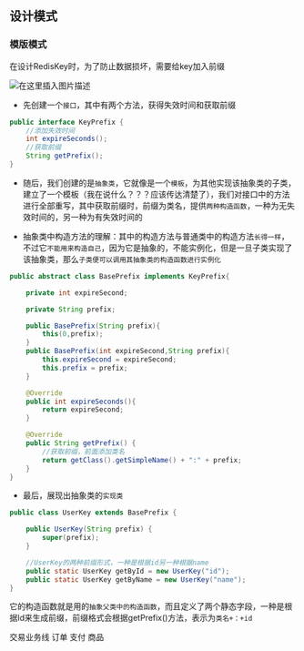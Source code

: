 ## 设计模式

### 模版模式

在设计RedisKey时，为了防止数据损坏，需要给key加入前缀

<img src="https://img-blog.csdnimg.cn/20200707171433298.png#pic_center" alt="在这里插入图片描述" style="zoom: 100%;" />

- 先创建一个`接口`，其中有两个方法，获得失效时间和获取前缀

```java
public interface KeyPrefix {
    //添加失效时间
    int expireSeconds();
    //获取前缀
    String getPrefix();
}
```

- 随后，我们创建的是`抽象类`，它就像是一个`模板`，为其他实现该抽象类的子类，建立了一个模板（我在说什么？？？应该传达清楚了），我们对接口中的方法进行全部重写，其中获取前缀时，前缀为类名，提供`两种构造函数`，一种为无失效时间的，另一种为有失效时间的

- 抽象类中构造方法的理解：其中的构造方法与普通类中的构造方法`长得一样`，不过它`不能用来构造自己`，因为它是抽象的，不能实例化，但是一旦子类实现了该抽象类，那么`子类便可以调用其抽象类的构造函数进行实例化`

```java
public abstract class BasePrefix implements KeyPrefix{

    private int expireSecond;

    private String prefix;

    public BasePrefix(String prefix){
        this(0,prefix);
    }
    public BasePrefix(int expireSecond,String prefix){
        this.expireSecond = expireSecond;
        this.prefix = prefix;
    }

    @Override
    public int expireSeconds(){
        return expireSecond;
    }

    @Override
    public String getPrefix() {
        //获取前缀，前面添加类名
        return getClass().getSimpleName() + ":" + prefix;
    }
}

```

- 最后，展现出抽象类的`实现类`

```java
public class UserKey extends BasePrefix {

    public UserKey(String prefix) {
        super(prefix);
    }

    //UserKey的两种前缀形式，一种是根据id另一种根据name
    public static UserKey getById = new UserKey("id");
    public static UserKey getByName = new UserKey("name");
}

```

它的构造函数就是用的`抽象父类中的构造函数`，而且定义了两个静态字段，一种是根据Id来生成前缀，前缀格式会根据getPrefix()方法，表示为`类名+：+id`











交易业务线  订单 支付 商品







